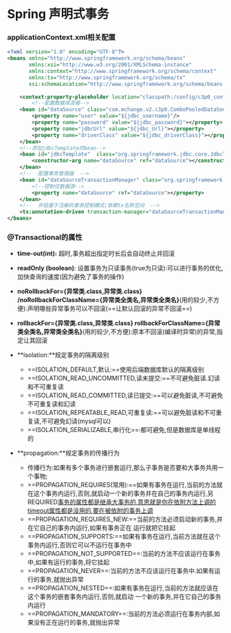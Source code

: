 # Spring 声明式事务

### applicationContext.xml相关配置

```xml
<?xml version="1.0" encoding="UTF-8"?>
<beans xmlns="http://www.springframework.org/schema/beans"
       xmlns:xsi="http://www.w3.org/2001/XMLSchema-instance"
       xmlns:context="http://www.springframework.org/schema/context"
       xmlns:tx="http://www.springframework.org/schema/tx"
       xsi:schemaLocation="http://www.springframework.org/schema/beans http://www.springframework.org/schema/beans/spring-beans.xsd http://www.springframework.org/schema/context https://www.springframework.org/schema/context/spring-context.xsd http://www.springframework.org/schema/cache http://www.springframework.org/schema/cache/spring-cache.xsd">
       
    <context:property-placeholder location="classpath:/config/c3p0_config.properties"></context:property-placeholder>
        <!--配置数据库连接-->
    <bean id="dataSource" class="com.mchange.v2.c3p0.ComboPooledDataSource">
        <property name="user" value="${jdbc_username}"/>
        <property name="password" value="${jdbc_password}"></property>
        <property name="jdbcUrl" value="${jdbc_Url}"></property>
        <property name="driverClass" value="${jdbc_driverClass}"></property>
    </bean>
    <!--添加jdbcTemplate的bean-->
    <bean id="jdbcTemplate"  class="org.springframework.jdbc.core.JdbcTemplate">
        <constructor-arg name="dataSource" ref="dataSource"></constructor-arg>
    </bean>
    <!--  配置事务管理器  -->
    <bean id="dataSourceTransactionManager" class="org.springframework.jdbc.datasource.DataSourceTransactionManager">
        <!--控制住数据源-->
        <property name="dataSource" ref="dataSource"></property>
    </bean>
    <!--  开启基于注解的事务控制模式;依赖tx名称空间  -->
    <tx:annotation-driven transaction-manager="dataSourceTransactionManager"></tx:annotation-driven>
</beans>
```

### @Transactional的属性

- **time-out(int):** 超时,事务超出指定时长后会自动终止并回滚
- **readOnly (boolean)**: 设置事务为只读事务(true为只读):可以进行事务的优化,加快查询的速度(因为避免了事务的操作) 
- **noRollbackFor={异常类.class,异常类.class} /noRollbackForClassName={异常类全类名,异常类全类名}**(用的较少,不方便):声明哪些异常事务可以不回滚(==让默认回滚的异常不回滚==)
- **rollbackFor={异常类.class,异常类.class}    rollbackForClassName={异常类全类名,异常类全类名}**(用的较少,不方便):原本不回滚(编译时异常)的异常,指定让其回滚
- **isolation:**规定事务的隔离级别
  - ==ISOLATION_DEFAULT,默认:==使用后端数据库默认的隔离级别
  - ==ISOLATION_READ_UNCOMMITTED,读未提交:==不可避免脏读.幻读和不可重复读        
  - ==ISOLATION_READ_COMMITTED,读已提交:==可以避免脏读,不可避免不可重复读和幻读        
  - ==ISOLATION_REPEATABLE_READ,可重复读:==可以避免脏读和不可重复读,不可避免幻读(mysql可以)        
  - ==ISOLATION_SERIALIZABLE,串行化==:都可避免,但是数据库是单线程的

- **propagation:**规定事务的传播行为
  - 传播行为:如果有多个事务进行嵌套运行,那么子事务是否要和大事务共用一个事物;
  - ==PROPAGATION_REQUIRES(常用):==如果有事务在运行,当前的方法就在这个事务内运行,否则,就启动一个新的事务并在自己的事务内运行,另REQUIRED<u>事务的属性都是继承大事务的,意思就是你在依附方法上调的timeout属性都是没用的,要在被依附的事务上调</u>
  - ==PROPAGATION_REQUIRES_NEW:==当前的方法必须启动新的事务,并在它自己的事务内运行,如果有事务正在                     运行就把它挂起
  - ==PROPAGATION_SUPPORTS:==如果有事务在运行,当前方法就在这个事务内运行,否则它可以不运行在事务中
  - ==PROPAGATION_NOT_SUPPORTED==:当前的方法不应该运行在事务中,如果有运行的事务,将它挂起
  - ==PROPAGATION_NEVER==:当前的方法不应该运行在事务中.如果有运行的事务,就抛出异常
  - ==PROPAGATION_NESTED==:如果有事务在运行,当前的方法就应该在这个事务的嵌套事务内运行,否则,就启动               一个新的事务,并在它自己的事务内运行
  - ==PROPAGATION_MANDATORY==:当前的方法必须运行在事务内部,如果没有正在运行的事务,就抛出异常

